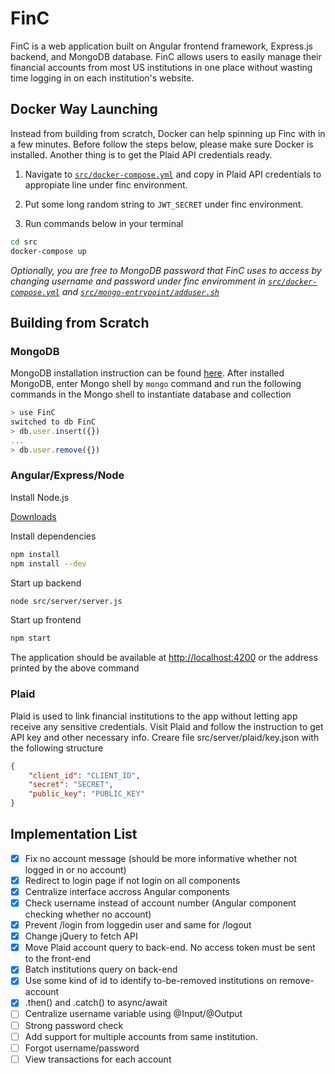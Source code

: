 # FinC

FinC is a web application built on Angular frontend framework, Express.js backend, and MongoDB database. FinC allows users to easily manage their financial accounts from most US institutions in one place without wasting time logging in on each institution's website.

## Docker Way Launching

Instead from building from scratch, Docker can help spinning up Finc with in a few minutes. Before follow the steps below, please make sure Docker is installed. Another thing is to get the Plaid API credentials ready.

1. Navigate to [`src/docker-compose.yml`](src/docker-compose.yml) and copy in Plaid API credentials to appropiate line under finc environment.

2. Put some long random string to `JWT_SECRET` under finc environment.

3. Run commands below in your terminal

```bash
cd src
docker-compose up
```

*Optionally, you are free to MongoDB password that FinC uses to access by changing username and password under finc enviromment in [`src/docker-compose.yml`](src/docker-compose.yml) and [`src/mongo-entrypoint/adduser.sh`](src/mongo-entrypoint/adduser.sh)*

## Building from Scratch

### MongoDB

MongoDB installation instruction can be found [here](https://docs.mongodb.com/manual/installation/#mongodb-community-edition-installation-tutorials). After installed MongoDB, enter Mongo shell by `mongo` command and run the following commands in the Mongo shell to instantiate database and collection

```JavaScript
> use FinC
switched to db FinC
> db.user.insert({})
...
> db.user.remove({})
```

### Angular/Express/Node

Install Node.js

[Downloads](https://nodejs.org/en/download/)

Install dependencies

```bash
npm install
npm install --dev
```

Start up backend

```bash
node src/server/server.js
```

Start up frontend

```bash
npm start
```

The application should be available at <http://localhost:4200> or the address printed by the above command

### Plaid

Plaid is used to link financial institutions to the app without letting app receive any sensitive credentials. Visit Plaid and follow the instruction to get API key and other necessary info. Creare file src/server/plaid/key.json with the following structure

```JSON
{
    "client_id": "CLIENT_ID",
    "secret": "SECRET",
    "public_key": "PUBLIC_KEY"
}
```

## Implementation List

- [x] Fix no account message (should be more informative whether not logged in or no account)
- [x] Redirect to login page if not login on all components
- [x] Centralize interface accross Angular components
- [x] Check username instead of account number (Angular component checking whether no account)
- [x] Prevent /login from loggedin user and same for /logout
- [x] Change jQuery to fetch API
- [x] Move Plaid account query to back-end. No access token must be sent to the front-end
- [x] Batch institutions query on back-end
- [x] Use some kind of id to identify to-be-removed institutions on remove-account
- [x] .then() and .catch() to async/await
- [ ] Centralize username variable using @Input/@Output
- [ ] Strong password check
- [ ] Add support for multiple accounts from same institution.
- [ ] Forgot username/password
- [ ] View transactions for each account
